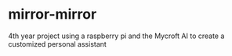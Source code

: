 # mirror-mirror
 4th year project  using a raspberry pi and the Mycroft AI to create a customized personal assistant 
